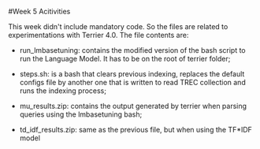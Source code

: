 #Week 5 Acitivities

This week didn't include mandatory code. So the files are related to experimentations with Terrier 4.0. The file contents are:

- run_lmbasetuning: contains the modified version of the bash script to run the Language Model. It has to be on the root of terrier folder;

- steps.sh: is a bash that clears previous indexing, replaces the default configs file by another one that is written to read TREC collection and
runs the indexing process;

- mu_results.zip: contains the output generated by terrier when parsing queries using the lmbasetuning bash;

- td_idf_results.zip: same as the previous file, but when using the TF*IDF model
